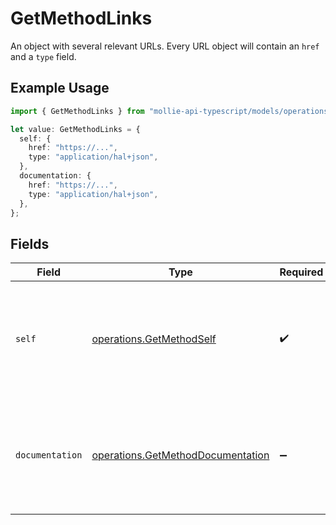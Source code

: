# GetMethodLinks

An object with several relevant URLs. Every URL object will contain an `href` and a `type` field.

## Example Usage

```typescript
import { GetMethodLinks } from "mollie-api-typescript/models/operations";

let value: GetMethodLinks = {
  self: {
    href: "https://...",
    type: "application/hal+json",
  },
  documentation: {
    href: "https://...",
    type: "application/hal+json",
  },
};
```

## Fields

| Field                                                                                      | Type                                                                                       | Required                                                                                   | Description                                                                                |
| ------------------------------------------------------------------------------------------ | ------------------------------------------------------------------------------------------ | ------------------------------------------------------------------------------------------ | ------------------------------------------------------------------------------------------ |
| `self`                                                                                     | [operations.GetMethodSelf](../../models/operations/getmethodself.md)                       | :heavy_check_mark:                                                                         | In v2 endpoints, URLs are commonly represented as objects with an `href` and `type` field. |
| `documentation`                                                                            | [operations.GetMethodDocumentation](../../models/operations/getmethoddocumentation.md)     | :heavy_minus_sign:                                                                         | In v2 endpoints, URLs are commonly represented as objects with an `href` and `type` field. |